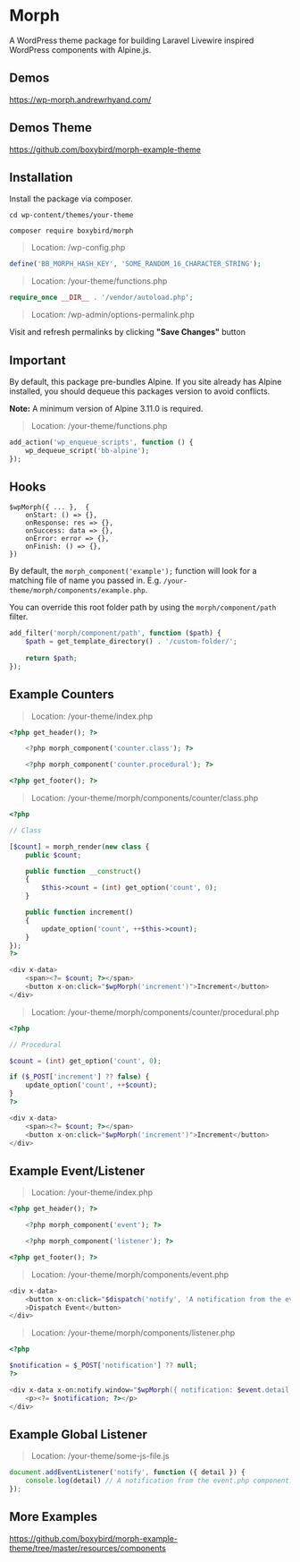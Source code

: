 # Morph

A WordPress theme package for building Laravel Livewire inspired WordPress components with Alpine.js.

## Demos

https://wp-morph.andrewrhyand.com/

## Demos Theme

https://github.com/boxybird/morph-example-theme

## Installation

Install the package via composer.

```
cd wp-content/themes/your-theme
```

```
composer require boxybird/morph
```
> Location: /wp-config.php

```php
define('BB_MORPH_HASH_KEY', 'SOME_RANDOM_16_CHARACTER_STRING');
```

> Location: /your-theme/functions.php

```php
require_once __DIR__ . '/vendor/autoload.php';
```

> Location: /wp-admin/options-permalink.php

Visit and refresh permalinks by clicking **"Save Changes"** button

## Important

By default, this package pre-bundles Alpine. If you site already has Alpine installed, you should dequeue this packages version to avoid conflicts.

**Note:** A minimum version of Alpine 3.11.0 is required. 

> Location: /your-theme/functions.php

```php
add_action('wp_enqueue_scripts', function () {
    wp_dequeue_script('bb-alpine');
});
```

## Hooks

```JS
$wpMorph({ ... },  {
    onStart: () => {},
    onResponse: res => {},
    onSuccess: data => {},
    onError: error => {},
    onFinish: () => {},
})
```

By default, the `morph_component('example');` function will look for a matching file of name you passed in. E.g. `/your-theme/morph/components/example.php`.

You can override this root folder path by using the `morph/component/path` filter.

```php
add_filter('morph/component/path', function ($path) {
    $path = get_template_directory() . '/custom-folder/';
    
    return $path;
});
```

## Example Counters

> Location: /your-theme/index.php

```php
<?php get_header(); ?>

    <?php morph_component('counter.class'); ?>

    <?php morph_component('counter.procedural'); ?>

<?php get_footer(); ?>
```

> Location: /your-theme/morph/components/counter/class.php

```php
<?php

// Class

[$count] = morph_render(new class {
    public $count;

    public function __construct()
    {
        $this->count = (int) get_option('count', 0);
    }

    public function increment()
    {
        update_option('count', ++$this->count);
    }
});
?>

<div x-data>
    <span><?= $count; ?></span>
    <button x-on:click="$wpMorph('increment')">Increment</button>
</div>
```

> Location: /your-theme/morph/components/counter/procedural.php

```php
<?php

// Procedural

$count = (int) get_option('count', 0);

if ($_POST['increment'] ?? false) {
    update_option('count', ++$count);
}
?>

<div x-data>
    <span><?= $count; ?></span>
    <button x-on:click="$wpMorph('increment')">Increment</button>
</div>
```

## Example Event/Listener

> Location: /your-theme/index.php

```php
<?php get_header(); ?>

    <?php morph_component('event'); ?>

    <?php morph_component('listener'); ?>

<?php get_footer(); ?>
```

> Location: /your-theme/morph/components/event.php

```php
<div x-data>
    <button x-on:click="$dispatch('notify', 'A notification from the event.php component.')"
    >Dispatch Event</button>
</div>
```

> Location: /your-theme/morph/components/listener.php

```php
<?php

$notification = $_POST['notification'] ?? null;
?>

<div x-data x-on:notify.window="$wpMorph({ notification: $event.detail })">
    <p><?= $notification; ?></p>
</div>
```

## Example Global Listener

> Location: /your-theme/some-js-file.js

```js
document.addEventListener('notify', function ({ detail }) {
    console.log(detail) // A notification from the event.php component.
});
```

## More Examples

https://github.com/boxybird/morph-example-theme/tree/master/resources/components
